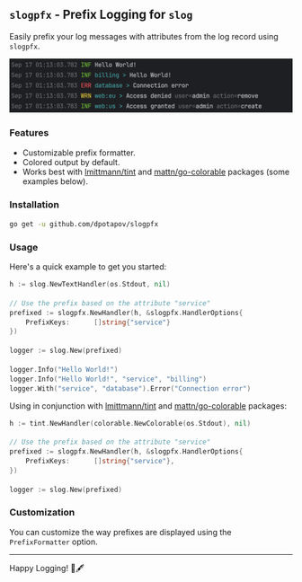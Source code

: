 ## `slogpfx` - Prefix Logging for `slog`

Easily prefix your log messages with attributes from the log record using `slogpfx`.

![demo](demo.png)

### Features

- Customizable prefix formatter.
- Colored output by default.
- Works best with [lmittmann/tint](https://github.com/lmittmann/tint)
  and [mattn/go-colorable](https://github.com/mattn/go-colorable) packages (some examples below).

### Installation

```bash
go get -u github.com/dpotapov/slogpfx
```

### Usage

Here's a quick example to get you started:

```go
h := slog.NewTextHandler(os.Stdout, nil)

// Use the prefix based on the attribute "service"
prefixed := slogpfx.NewHandler(h, &slogpfx.HandlerOptions{
    PrefixKeys:      []string{"service"}
})

logger := slog.New(prefixed)

logger.Info("Hello World!")
logger.Info("Hello World!", "service", "billing")
logger.With("service", "database").Error("Connection error")
```

Using in conjunction with [lmittmann/tint](https://github.com/lmittmann/tint)
and [mattn/go-colorable](https://github.com/mattn/go-colorable) packages:

```go
h := tint.NewHandler(colorable.NewColorable(os.Stdout), nil)

// Use the prefix based on the attribute "service"
prefixed := slogpfx.NewHandler(h, &slogpfx.HandlerOptions{
    PrefixKeys:      []string{"service"},
})

logger := slog.New(prefixed)
```

### Customization

You can customize the way prefixes are displayed using the `PrefixFormatter` option.

---

Happy Logging! 📜🖋️

